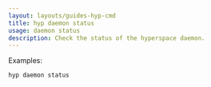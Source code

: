 ```yaml
---
layout: layouts/guides-hyp-cmd
title: hyp daemon status
usage: daemon status
description: Check the status of the hyperspace daemon.
---
```


Examples:

```bash
hyp daemon status
```